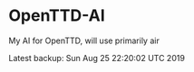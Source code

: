 # OpenTTD-AI
My AI for OpenTTD, will use primarily air

Latest backup: Sun Aug 25 22:20:02 UTC 2019
